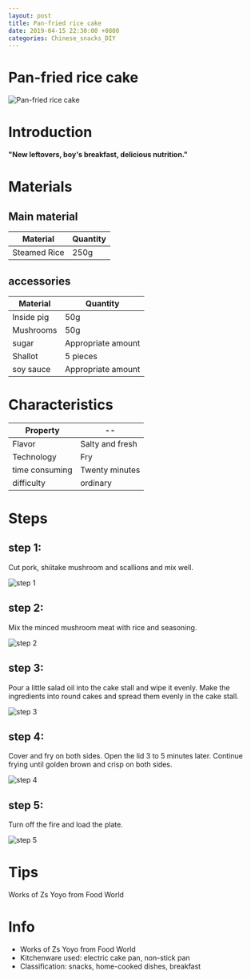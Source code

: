 ```yaml
---
layout: post
title: Pan-fried rice cake
date: 2019-04-15 22:30:00 +0800
categories: Chinese_snacks_DIY
---
```


# Pan-fried rice cake

![Pan-fried rice cake]({{site.baseurl}}/img/408248/408248.jpg)

# Introduction

**"New leftovers, boy's breakfast, delicious nutrition."**

# Materials


## Main material

Material|Quantity
--|--
Steamed Rice|250g

## accessories

Material|Quantity
--|--
Inside pig|50g
Mushrooms|50g
sugar|Appropriate amount
Shallot|5 pieces
soy sauce|Appropriate amount

# Characteristics

Property|--
--|--
Flavor|Salty and fresh
Technology|Fry
time consuming|Twenty minutes
difficulty|ordinary

# Steps

## step 1:

Cut pork, shiitake mushroom and scallions and mix well.

![step 1]({{site.baseurl}}/img/408248/1.jpg)

## step 2:

Mix the minced mushroom meat with rice and seasoning.

![step 2]({{site.baseurl}}/img/408248/2.jpg)

## step 3:

Pour a little salad oil into the cake stall and wipe it evenly. Make the ingredients into round cakes and spread them evenly in the cake stall.

![step 3]({{site.baseurl}}/img/408248/3.jpg)

## step 4:

Cover and fry on both sides. Open the lid 3 to 5 minutes later. Continue frying until golden brown and crisp on both sides.

![step 4]({{site.baseurl}}/img/408248/4.jpg)

## step 5:

Turn off the fire and load the plate.

![step 5]({{site.baseurl}}/img/408248/5.jpg)

# Tips

Works of Zs Yoyo from Food World

# Info

- Works of Zs Yoyo from Food World
- Kitchenware used: electric cake pan, non-stick pan
- Classification: snacks, home-cooked dishes, breakfast
